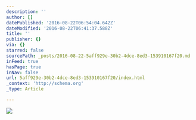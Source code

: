 ```yaml
---
description: ''
author: []
datePublished: '2016-08-22T06:54:04.642Z'
dateModified: '2016-08-22T06:41:37.588Z'
title: ''
publisher: {}
via: {}
starred: false
sourcePath: _posts/2016-08-22-5aff929e-30b2-4dce-8ed3-153910167f20.md
inFeed: true
hasPage: true
inNav: false
url: 5aff929e-30b2-4dce-8ed3-153910167f20/index.html
_context: 'http://schema.org'
_type: Article

---
```

![](https://the-grid-user-content.s3-us-west-2.amazonaws.com/c6235479-d34d-44ca-af9c-97f732715411.jpg)